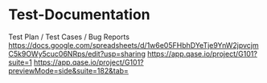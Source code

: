 # Test-Documentation
Test Plan / Test Cases / Bug Reports
https://docs.google.com/spreadsheets/d/1w6e05FHbhDYeTje9YnW2jpvcjmC5k9OWy5cuc06NRps/edit?usp=sharing
https://app.qase.io/project/G101?suite=1
https://app.qase.io/project/G101?previewMode=side&suite=182&tab=
